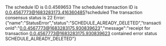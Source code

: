 The schedule ID is 0.0.4569653
The scheduled transaction ID is 0.0.4567773@1683283173.416360485?scheduled
The transaction consensus status is 22
Error: {"name":"StatusError","status":"SCHEDULE_ALREADY_DELETED","transactionId":"0.0.4567773@1683283175.930839623","message":"receipt for transaction 0.0.4567773@1683283175.930839623 contained error status SCHEDULE_ALREADY_DELETED"}